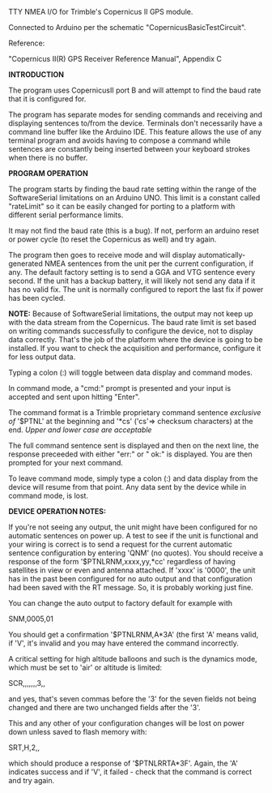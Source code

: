 TTY NMEA I/O for Trimble's Copernicus II GPS module.

Connected to Arduino per the schematic 
"CopernicusBasicTestCircuit".

Reference: 

"Copernicus II(R) GPS Receiver Reference Manual", Appendix C

**INTRODUCTION**

The program uses CopernicusII port B and will attempt to find the
baud rate that it is configured for.

The program has separate modes for sending commands and receiving
and displaying sentences to/from the device. Terminals don't 
necessarily have a command line buffer like the Arduino IDE. This 
feature allows the use of any terminal program and avoids having 
to compose a command while sentences are constantly being inserted 
between your keyboard strokes when there is no buffer.

**PROGRAM OPERATION**

The program starts by finding the baud rate setting within the range
of the SoftwareSerial limitations on an Arduino UNO. This limit is
a constant called "rateLimit" so it can be easily changed for porting
to a platform with different serial performance limits.

It may not find the baud rate (this is a bug). If not, perform an 
arduino reset or power cycle (to reset the Copernicus as well) and
try again.

The program then goes to receive mode and will display automatically-
generated NMEA sentences from the unit per the current configuration,
if any. The default factory setting is to send a GGA and VTG sentence
every second. If the unit has a backup battery, it will likely not
send any data if it has no valid fix. The unit is normally configured
to report the last fix if power has been cycled.

**NOTE:** Because of SoftwareSerial limitations, the output may not
keep up with the data stream from the Copernicus. The baud rate limit
is set based on writing commands successfully to configure the device,
not to display data correctly. That's the job of the platform where the
device is going to be installed. If you want to check the acquisition
and performance, configure it for less output data.

Typing a colon (:) will toggle between data display and command
modes.

In command mode, a "cmd:" prompt is presented and your input is
accepted and sent upon hitting "Enter".

The command format is a Trimble proprietary command sentence 
*exclusive of* '$PTNL' at the beginning and '\*cs' ('cs'=> checksum 
characters) at the end. *Upper and lower case are acceptable*

The full command sentence sent is displayed and then on the next line, 
the response preceeded with either "err:" or " ok:" is displayed. You
are then prompted for your next command.

To leave command mode, simply type a colon (:) and data display
from the device will resume from that point. Any data sent by the
device while in command mode, is lost.

**DEVICE OPERATION NOTES:**

If you're not seeing any output, the unit might have been
configured for no automatic sentences on power up. A test to 
see if the unit is functional and your wiring is correct is to
send a request for the current automatic sentence configuration
by entering 'QNM' (no quotes). You should receive a response of the form 
'$PTNLRNM,xxxx,yy,\*cc' regardless of having satellites in view
or even and antenna attached. If 'xxxx' is '0000', the unit
has in the past been configured for no auto output and that 
configuration had been saved with the RT message. So, it is
probably working just fine.

You can change the auto output to factory default for example with

SNM,0005,01

You should get a confirmation '$PTNLRNM,A\*3A' (the first 'A' 
means valid, if 'V', it's invalid and you may have entered the
command incorrectly.

A critical setting for high altitude balloons and such is the
dynamics mode, which must be set to 'air' or altitude is limited:

SCR,,,,,,,3,,

and yes, that's seven commas before the '3' for the seven fields
not being changed and there are two unchanged fields after the '3'.

This and any other of your configuration changes will be lost 
on power down unless saved to flash memory with: 

SRT,H,2,,

which should produce a response of '$PTNLRRTA*3F'. Again, the
'A' indicates success and if 'V', it failed - check that the
command is correct and try again.
